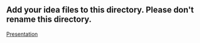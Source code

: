 ## Add your idea files to this directory. Please don't rename this directory.
[Presentation](./bobAltAuth.pptx)
